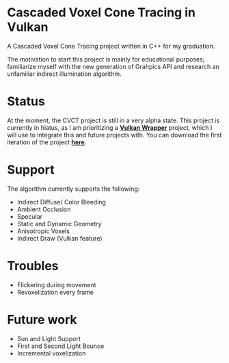 # Cascaded Voxel Cone Tracing in Vulkan
A Cascaded Voxel Cone Tracing project written in C++ for my graduation.

The motivation to start this project is mainly for educational purposes; familiarize myself with the new generation of Grahpics API and research an unfamiliar indirect illumination algorithm.

# Status
At the moment, the CVCT project is still in a very alpha state. This project is currently in hiatus, as I am prioritizing a __[Vulkan Wrapper](https://github.com/yunyinghu/yvkwrapper)__ project, which I will use to integrate this and future projects with. You can download the first iteration of the project __[here](https://github.com/yunyinghu/CVCT_Vulkan/releases)__.

# Support
The algorithm currently supports the following:

* Indirect Diffuse/ Color Bleeding
* Ambient Occlusion
* Specular
* Static and Dynamic Geometry
* Anisotropic Voxels
* Indirect Draw (Vulkan feature)

# Troubles
* Flickering during movement
* Revoxelization every frame

# Future work
* Sun and Light Support
* First and Second Light Bounce
* Incremental voxelization